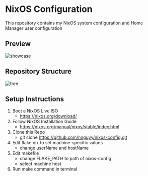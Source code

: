 # NixOS Configuration
This repository contains my NixOS system configuration and Home Manager user configuration

## Preview
![showcase](https://github.com/user-attachments/assets/7bbbd8a3-ffa8-4c40-b2d5-472c851dfaf4)

## Repository Structure          
![tree](https://github.com/user-attachments/assets/9f8c8a52-ada5-44ef-bd72-3eba3772ece7)

## Setup Instructions
1. Boot a NixOS Live ISO
   - https://nixos.org/download/
3. Follow NixOS Installation Guide
   - https://nixos.org/manual/nixos/stable/index.html
4. Clone this Repo
   - git clone https://github.com/nnguyy/nixos-config.git
5. Edit flake.nix to set machine-specific values
   - change userName and hostName
7. Edit makefile
   - change FLAKE_PATH to path of nixos-config
   - select machine host
8. Run make command in terminal
